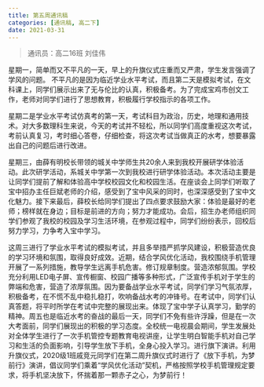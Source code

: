 ```yaml
---
title: 第五周通讯稿
categories: [通讯稿, 高二下]
date: 2021-03-31
---
```


> 通讯员：高二16班 刘佳伟

星期一，简单而又不平凡的一天，早上的升旗仪式庄重而又严肃，学生发言强调了学风的问题。
不平凡的是因为临近学业水平考试，而且第二天是模拟考试，在文科课上，同学们展示出来了无与伦比的认真，积极备考。为了完成宝鸡市创文工作，老师对同学们进行了思想教育，积极履行学校指示的各项工作。

星期二是学业水平考试仿真考的第一天，考试科目为政治，历史，地理和通用技术。对大多数理科生来说，今天的考试并不轻松，所以同学们高度重视这次考试，考前认真复习，考时细心答卷，仔细检查，将这次考试当做真正的水考，想要暴露出自己的问题后进行改进。

星期三，由薛有明校长带领的城关中学师生共20余人来到我校开展研学体验活动。此次研学活动，系城关中学第一次到我校进行研学体验活动。本次活动主要是让同学们提前了解和体验高中学校校园文化和校园生活。在座谈会上同学们听取了宝中招办主任巨斌老师的介绍，感受到了宝中风采的同时，也深深感受到了宝中文化魅力。接下来最后，薛校长给同学们提出了四点要求鼓励大家：体验是最好的老师；榜样就在身边；目标是前进的方向；努力才能成功。会后，招生办老师组织同学们参观了我校的校园及学习生活环境，在参观过程中，同学们纷纷表示，回校后努力学习，力争考入宝中学习。

这周三进行了学业水平考试的模拟考试，并且多举措严抓学风建设，积极营造优良的学习环境和氛围，取得良好成效。近期，结合学风优化活动，我校围绕手机管理开展了一系列措施，教导学生远离手机危害。修订规章制度。营造浓郁氛围。学校充分利用LED电子屏、宣传橱窗、校园广播等多种形式，广泛宣传手机对于学生的弊端和危害，营造了浓厚氛围。因为要备战学业水平考试，同学们学习气氛浓厚，积极备考，在不慌不乱中稳扎稳打，吹响备战水考的冲锋号。在考试中，同学们认真答题，将平时所学在考试中完整的展现出来。体现了宝中学子认真学习，勤学的精神。周五也是临近水考的奋战的最后一天，同学们不免有些许浮躁，但是在一次大考面前，同学们展现出的积极的学习态度。全校统一电视晨会期间，学生发展处对全体学生进行了一次手机管控专题教育电视讲座，让学生明白智能手机对自己学习和生活的负面影响，引导学生放下手机，全身心投入学习。进行旗下演讲。利用升旗仪式，2020级1班戚竞元同学们在第二周升旗仪式时进行了《放下手机，为梦前行》演讲，倡议同学们乘着“学风优化活动”契机，严格按照学校手机管理规定要求，将手机坚决放下，怀揣着那一颗赤子之心，为梦前行！
